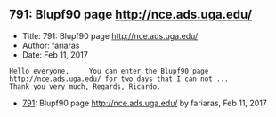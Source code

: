 ## 791: Blupf90 page http://nce.ads.uga.edu/

- Title: 791: Blupf90 page http://nce.ads.uga.edu/
- Author: fariaras
- Date: Feb 11, 2017

```
Hello everyone,     You can enter the Blupf90 page http://nce.ads.uga.edu/ for two days that I can not ...
Thank you very much, Regards, Ricardo.
```

- [791](0791.md): Blupf90 page http://nce.ads.uga.edu/ by fariaras, Feb 11, 2017
